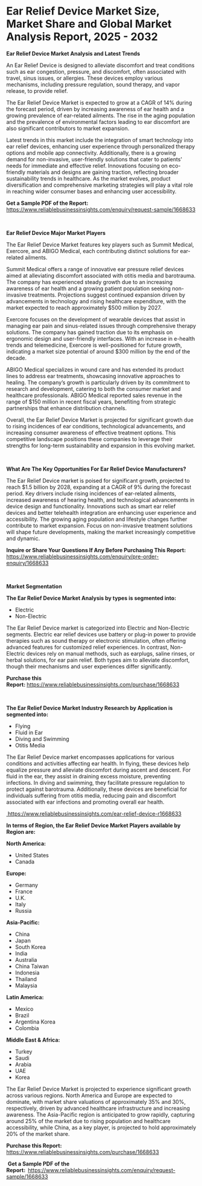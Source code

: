 <p><h1>Ear Relief Device Market Size, Market Share and Global Market Analysis Report, 2025 - 2032</h1></p><p><strong>Ear Relief Device Market Analysis and Latest Trends</strong></p>
<p><p>An Ear Relief Device is designed to alleviate discomfort and treat conditions such as ear congestion, pressure, and discomfort, often associated with travel, sinus issues, or allergies. These devices employ various mechanisms, including pressure regulation, sound therapy, and vapor release, to provide relief. </p><p>The Ear Relief Device Market is expected to grow at a CAGR of 14% during the forecast period, driven by increasing awareness of ear health and a growing prevalence of ear-related ailments. The rise in the aging population and the prevalence of environmental factors leading to ear discomfort are also significant contributors to market expansion. </p><p>Latest trends in this market include the integration of smart technology into ear relief devices, enhancing user experience through personalized therapy options and mobile app connectivity. Additionally, there is a growing demand for non-invasive, user-friendly solutions that cater to patients' needs for immediate and effective relief. Innovations focusing on eco-friendly materials and designs are gaining traction, reflecting broader sustainability trends in healthcare. As the market evolves, product diversification and comprehensive marketing strategies will play a vital role in reaching wider consumer bases and enhancing user accessibility.</p></p>
<p><strong>Get a Sample PDF of the Report:&nbsp;</strong> <a href="https://www.reliablebusinessinsights.com/enquiry/request-sample/1668633?utm_campaign=3116&utm_medium=2&utm_source=Github&utm_content=ia&utm_term=13042025&utm_id=ear-relief-device">https://www.reliablebusinessinsights.com/enquiry/request-sample/1668633</a></p>
<p>&nbsp;</p>
<p><strong>Ear Relief Device Major Market Players</strong></p>
<p><p>The Ear Relief Device Market features key players such as Summit Medical, Exercore, and ABIGO Medical, each contributing distinct solutions for ear-related ailments. </p><p>Summit Medical offers a range of innovative ear pressure relief devices aimed at alleviating discomfort associated with otitis media and barotrauma. The company has experienced steady growth due to an increasing awareness of ear health and a growing patient population seeking non-invasive treatments. Projections suggest continued expansion driven by advancements in technology and rising healthcare expenditure, with the market expected to reach approximately $500 million by 2027.</p><p>Exercore focuses on the development of wearable devices that assist in managing ear pain and sinus-related issues through comprehensive therapy solutions. The company has gained traction due to its emphasis on ergonomic design and user-friendly interfaces. With an increase in e-health trends and telemedicine, Exercore is well-positioned for future growth, indicating a market size potential of around $300 million by the end of the decade.</p><p>ABIGO Medical specializes in wound care and has extended its product lines to address ear treatments, showcasing innovative approaches to healing. The company’s growth is particularly driven by its commitment to research and development, catering to both the consumer market and healthcare professionals. ABIGO Medical reported sales revenue in the range of $150 million in recent fiscal years, benefiting from strategic partnerships that enhance distribution channels.</p><p>Overall, the Ear Relief Device Market is projected for significant growth due to rising incidences of ear conditions, technological advancements, and increasing consumer awareness of effective treatment options. This competitive landscape positions these companies to leverage their strengths for long-term sustainability and expansion in this evolving market.</p></p>
<p>&nbsp;</p>
<p><strong>What Are The Key Opportunities For Ear Relief Device Manufacturers?</strong></p>
<p><p>The Ear Relief Device market is poised for significant growth, projected to reach $1.5 billion by 2028, expanding at a CAGR of 9% during the forecast period. Key drivers include rising incidences of ear-related ailments, increased awareness of hearing health, and technological advancements in device design and functionality. Innovations such as smart ear relief devices and better telehealth integration are enhancing user experience and accessibility. The growing aging population and lifestyle changes further contribute to market expansion. Focus on non-invasive treatment solutions will shape future developments, making the market increasingly competitive and dynamic.</p></p>
<p><strong>Inquire or Share Your Questions If Any Before Purchasing This Report:</strong> <a href="https://www.reliablebusinessinsights.com/enquiry/pre-order-enquiry/1668633?utm_campaign=3116&utm_medium=2&utm_source=Github&utm_content=ia&utm_term=13042025&utm_id=ear-relief-device">https://www.reliablebusinessinsights.com/enquiry/pre-order-enquiry/1668633</a></p>
<p>&nbsp;</p>
<p><strong>Market Segmentation</strong></p>
<p><strong>The Ear Relief Device Market Analysis by types is segmented into:</strong></p>
<p><ul><li>Electric</li><li>Non-Electric</li></ul></p>
<p><p>The Ear Relief Device market is categorized into Electric and Non-Electric segments. Electric ear relief devices use battery or plug-in power to provide therapies such as sound therapy or electronic stimulation, often offering advanced features for customized relief experiences. In contrast, Non-Electric devices rely on manual methods, such as earplugs, saline rinses, or herbal solutions, for ear pain relief. Both types aim to alleviate discomfort, though their mechanisms and user experiences differ significantly.</p></p>
<p><strong>Purchase this Report:&nbsp;</strong><a href="https://www.reliablebusinessinsights.com/purchase/1668633?utm_campaign=3116&utm_medium=2&utm_source=Github&utm_content=ia&utm_term=13042025&utm_id=ear-relief-device">https://www.reliablebusinessinsights.com/purchase/1668633</a></p>
<p>&nbsp;</p>
<p><strong>The Ear Relief Device Market Industry Research by Application is segmented into:</strong></p>
<p><ul><li>Flying</li><li>Fluid in Ear</li><li>Diving and Swimming</li><li>Otitis Media</li></ul></p>
<p><p>The Ear Relief Device market encompasses applications for various conditions and activities affecting ear health. In flying, these devices help equalize pressure and alleviate discomfort during ascent and descent. For fluid in the ear, they assist in draining excess moisture, preventing infections. In diving and swimming, they facilitate pressure regulation to protect against barotrauma. Additionally, these devices are beneficial for individuals suffering from otitis media, reducing pain and discomfort associated with ear infections and promoting overall ear health.</p></p>
<p><a href="https://www.reliablebusinessinsights.com/ear-relief-device-r1668633?utm_campaign=3116&utm_medium=2&utm_source=Github&utm_content=ia&utm_term=13042025&utm_id=ear-relief-device">&nbsp;https://www.reliablebusinessinsights.com/ear-relief-device-r1668633</a></p>
<p><strong>In terms of Region, the Ear Relief Device Market Players available by Region are:</strong></p>
<p>
    <p> <strong> North America: </strong>
        <ul>
            <li>United States</li>
            <li>Canada</li>
        </ul>
        </p> 
    <p> <strong> Europe: </strong>
        <ul>
            <li>Germany</li>
            <li>France</li>
            <li>U.K.</li>
            <li>Italy</li>
            <li>Russia</li>
        </ul>
        </p> 
    <p> <strong> Asia-Pacific: </strong>
        <ul>
            <li>China</li>
            <li>Japan</li>
            <li>South Korea</li>
            <li>India</li>
            <li>Australia</li>
            <li>China Taiwan</li>
            <li>Indonesia</li>
            <li>Thailand</li>
            <li>Malaysia</li>
        </ul>
        </p> 
    <p> <strong> Latin America: </strong>
        <ul>
            <li>Mexico</li>
            <li>Brazil</li>
            <li>Argentina Korea</li>
            <li>Colombia</li>
        </ul>
        </p> 
    <p> <strong> Middle East & Africa: </strong>
        <ul>
            <li>Turkey</li>
            <li>Saudi</li>
            <li>Arabia</li>
            <li>UAE</li>
            <li>Korea</li>
        </ul>
    </p>
    </p>
<p><p>The Ear Relief Device Market is projected to experience significant growth across various regions. North America and Europe are expected to dominate, with market share valuations of approximately 35% and 30%, respectively, driven by advanced healthcare infrastructure and increasing awareness. The Asia-Pacific region is anticipated to grow rapidly, capturing around 25% of the market due to rising population and healthcare accessibility, while China, as a key player, is projected to hold approximately 20% of the market share.</p></p>
<p><strong>Purchase this Report: </strong><a href="https://www.reliablebusinessinsights.com/purchase/1668633?utm_campaign=3116&utm_medium=2&utm_source=Github&utm_content=ia&utm_term=13042025&utm_id=ear-relief-device">https://www.reliablebusinessinsights.com/purchase/1668633</a></p>
<p>&nbsp;<strong>Get a Sample PDF of the Report:&nbsp;&nbsp;</strong><a href="https://www.reliablebusinessinsights.com/enquiry/request-sample/1668633?utm_campaign=3116&utm_medium=2&utm_source=Github&utm_content=ia&utm_term=13042025&utm_id=ear-relief-device">https://www.reliablebusinessinsights.com/enquiry/request-sample/1668633</a></p>
<p><strong></strong></p>
<p><p></p><p></p><p></p></p>